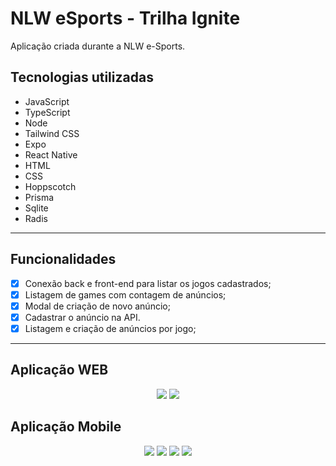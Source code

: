 # NLW eSports - Trilha Ignite

Aplicação criada durante a NLW e-Sports. 

## Tecnologias utilizadas
- JavaScript
- TypeScript
- Node
- Tailwind CSS
- Expo
- React Native
- HTML 
- CSS 
- Hoppscotch
- Prisma
- Sqlite
- Radis
---

##  Funcionalidades
- [X] Conexão back e front-end para listar os jogos cadastrados;
- [X] Listagem de games com contagem de anúncios;
- [X] Modal de criação de novo anúncio;
- [X] Cadastrar o anúncio na API.
- [X] Listagem e criação de anúncios por jogo;
---
## Aplicação WEB
<p align="center">
  <img src="https://user-images.githubusercontent.com/75649546/190654538-c3fbb59f-696e-4a58-9a77-e9a117e8d444.png"/>
  <img src="https://user-images.githubusercontent.com/75649546/190654603-59fc257a-04d7-4ff0-837b-8e12adc06dec.png"/>
</p>

## Aplicação Mobile
<p align="center">
  <img src="https://user-images.githubusercontent.com/75649546/190654688-4a52a596-a27d-4dd9-a4da-e85781b84b9b.png"/>
  <img src="https://user-images.githubusercontent.com/75649546/190654735-7f6ee78d-b3db-405b-b162-1d12f27f2c8a.png"/>
  <img src="https://user-images.githubusercontent.com/75649546/190654782-28fda26f-cd59-414e-878a-bb9bdcfdb0a5.png"/>
  <img src="https://user-images.githubusercontent.com/75649546/190654770-e5e60036-611f-4301-92ac-924d5fccdddb.png"/>
</p>


